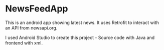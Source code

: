 # NewsFeedApp
This is an android app showing latest news. It uses Retrofit to interact with an API from newsapi.org.

I used Android Studio to create this project - Source code with Java and frontend with xml.
